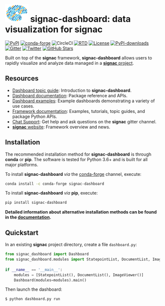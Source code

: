 # <img src="https://raw.githubusercontent.com/glotzerlab/signac-dashboard/master/doc/images/palette-header.png" width="75" height="58"> signac-dashboard: data visualization for signac

[![PyPI](https://img.shields.io/pypi/v/signac-dashboard.svg)](https://pypi.org/project/signac-dashboard/)
[![conda-forge](https://img.shields.io/conda/vn/conda-forge/signac-dashboard.svg?style=flat)](https://anaconda.org/conda-forge/signac-dashboard)
![CircleCI](https://img.shields.io/circleci/project/github/glotzerlab/signac-dashboard/master.svg)
[![RTD](https://img.shields.io/readthedocs/signac-dashboard.svg?style=flat)](https://docs.signac.io)
[![License](https://img.shields.io/github/license/glotzerlab/signac-dashboard.svg)](https://github.com/glotzerlab/signac-dashboard/blob/master/LICENSE.txt)
[![PyPI-downloads](https://img.shields.io/pypi/dm/signac-dashboard.svg?style=flat)](https://pypistats.org/packages/signac-dashboard)
[![Gitter](https://img.shields.io/gitter/room/signac/Lobby.svg?style=flat)](https://gitter.im/signac/Lobby)
[![Twitter](https://img.shields.io/twitter/follow/signacdata?style=social)](https://twitter.com/signacdata)
[![GitHub Stars](https://img.shields.io/github/stars/glotzerlab/signac-dashboard?style=social)](https://github.com/glotzerlab/signac-dashboard/)

Built on top of the **signac** framework, **signac-dashboard** allows users to rapidly visualize and analyze data managed in a [**signac** project](https://docs.signac.io/en/latest/projects.html).

## Resources

- [Dashboard topic guide](https://docs.signac.io/en/latest/dashboard.html):
  Introduction to **signac-dashboard**.
- [Dashboard documentation](https://docs.signac.io/projects/dashboard/):
  Package reference and APIs.
- [Dashboard examples](examples/):
  Example dashboards demonstrating a variety of use cases.
- [Framework documentation](https://docs.signac.io/):
  Examples, tutorials, topic guides, and package Python APIs.
- [Chat Support](https://gitter.im/signac/Lobby):
  Get help and ask questions on the **signac** gitter channel.
- [**signac** website](https://signac.io/):
  Framework overview and news.

## Installation

The recommended installation method for **signac-dashboard** is through **conda** or **pip**.
The software is tested for Python 3.6+ and is built for all major platforms.

To install **signac-dashboard** *via* the [conda-forge](https://conda-forge.github.io/) channel, execute:

```bash
conda install -c conda-forge signac-dashboard
```

To install **signac-dashboard** *via* **pip**, execute:

```bash
pip install signac-dashboard
```

**Detailed information about alternative installation methods can be found in the [documentation](https://docs.signac.io/projects/dashboard/en/latest/installation.html).**


## Quickstart

In an existing **signac** project directory, create a file `dashboard.py`:

```python
from signac_dashboard import Dashboard
from signac_dashboard.modules import StatepointList, DocumentList, ImageViewer

if __name__ == '__main__':
    modules = [StatepointList(), DocumentList(), ImageViewer()]
    Dashboard(modules=modules).main()
```

Then launch the dashboard:

```bash
$ python dashboard.py run
```
